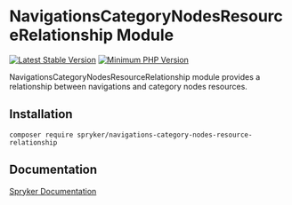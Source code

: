 # NavigationsCategoryNodesResourceRelationship Module
[![Latest Stable Version](https://poser.pugx.org/spryker/navigations-category-nodes-resource-relationship/v/stable.svg)](https://packagist.org/packages/spryker/navigations-category-nodes-resource-relationship)
[![Minimum PHP Version](https://img.shields.io/badge/php-%3E%3D%207.4-8892BF.svg)](https://php.net/)

NavigationsCategoryNodesResourceRelationship module provides a relationship between navigations and category nodes resources.

## Installation

```
composer require spryker/navigations-category-nodes-resource-relationship
```

## Documentation

[Spryker Documentation](https://docs.spryker.com)
